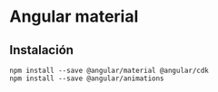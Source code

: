 # Angular material

## Instalación

    npm install --save @angular/material @angular/cdk
    npm install --save @angular/animations